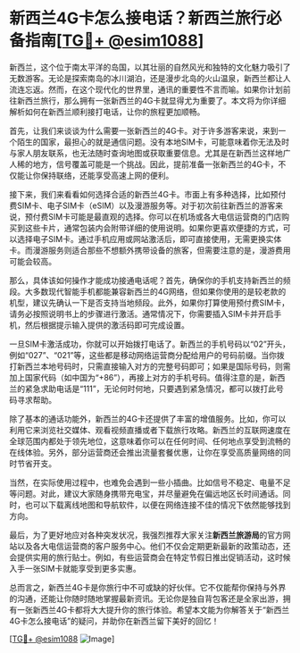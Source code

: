 # 新西兰4G卡怎么接电话？新西兰旅行必备指南[[TG💪+ @esim1088](https://t.me/s/esim1088)]

新西兰，这个位于南太平洋的岛国，以其壮丽的自然风光和独特的文化魅力吸引了无数游客。无论是探索南岛的冰川湖泊，还是漫步北岛的火山温泉，新西兰都让人流连忘返。然而，在这个现代化的世界里，通讯的重要性不言而喻。如果你计划前往新西兰旅行，那么拥有一张新西兰的4G卡就显得尤为重要了。本文将为你详细解析如何在新西兰顺利接打电话，让你的旅程更加顺畅。

首先，让我们来谈谈为什么需要一张新西兰的4G卡。对于许多游客来说，来到一个陌生的国家，最担心的就是通信问题。没有本地SIM卡，可能意味着你无法及时与家人朋友联系，也无法随时查询地图或获取重要信息。尤其是在新西兰这样地广人稀的地方，信号覆盖可能是一个挑战。因此，提前准备一张新西兰的4G卡，不仅能让你保持联络，还能享受高速上网的便利。

接下来，我们来看看如何选择合适的新西兰4G卡。市面上有多种选择，比如预付费SIM卡、电子SIM卡（eSIM）以及漫游服务等。对于初次前往新西兰的游客来说，预付费SIM卡可能是最直观的选择。你可以在机场或各大电信运营商的门店购买到这些卡片，通常包装内会附带详细的使用说明。如果你更喜欢便捷的方式，可以选择电子SIM卡。通过手机应用或网站激活后，即可直接使用，无需更换实体卡。而漫游服务则适合那些不想额外携带设备的旅客，但需要注意的是，漫游费用可能会较高。

那么，具体该如何操作才能成功接通电话呢？首先，确保你的手机支持新西兰的频段。大多数现代智能手机都能兼容新西兰的4G网络，但如果你使用的是较老款的机型，建议先确认一下是否支持当地频段。此外，如果你打算使用预付费SIM卡，请务必按照说明书上的步骤进行激活。通常情况下，你需要插入SIM卡并开启手机，然后根据提示输入提供的激活码即可完成设置。

一旦SIM卡激活成功，你就可以开始拨打电话了。新西兰的手机号码以“02”开头，例如“027”、“021”等，这些都是移动网络运营商分配给用户的号码前缀。当你拨打新西兰本地号码时，只需直接输入对方的完整号码即可；如果是国际号码，则需加上国家代码（如中国为“+86”），再接上对方的手机号码。值得注意的是，新西兰的紧急求助电话是“111”，无论何时何地，只要遇到紧急情况，都可以拨打此号码寻求帮助。

除了基本的通话功能外，新西兰的4G卡还提供了丰富的增值服务。比如，你可以利用它来浏览社交媒体、观看视频直播或者下载旅行攻略。新西兰的互联网速度在全球范围内都处于领先地位，这意味着你可以在任何时间、任何地点享受到流畅的在线体验。另外，部分运营商还会推出流量套餐优惠，让你在享受高质量网络的同时节省开支。

当然，在实际使用过程中，也难免会遇到一些小插曲。比如信号不稳定、电量不足等问题。对此，建议大家随身携带充电宝，并尽量避免在偏远地区长时间通话。同时，也可以下载离线地图和导航软件，以便在网络连接不佳的情况下依然能够找到方向。

最后，为了更好地应对各种突发状况，我强烈推荐大家关注**新西兰旅游局**的官方网站以及各大电信运营商的客户服务中心。他们不仅会定期更新最新的政策动态，还会提供实用的旅行贴士。例如，有些运营商会在特定节假日推出促销活动，这时候入手一张SIM卡就能享受到更多实惠。

总而言之，新西兰4G卡是你旅行中不可或缺的好伙伴。它不仅能帮你保持与外界的沟通，还能让你随时随地掌握最新资讯。无论你是独自背包客还是全家出游，拥有一张新西兰4G卡都将大大提升你的旅行体验。希望本文能为你解答关于“新西兰4G卡怎么接电话”的疑问，并助你在新西兰留下美好的回忆！

[[TG💪+ @esim1088](https://t.me/s/esim1088) ![Image](https://i.postimg.cc/4NQfJmqS/Snipaste-2025-05-13-00-14-12.png)]